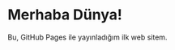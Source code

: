 <!DOCTYPE html>
<html>
<head>
  <meta charset="UTF-8">
  <title>Benim İlk Web Sitem</title>
</head>
<body>
  <h1>Merhaba Dünya!</h1>
  <p>Bu, GitHub Pages ile yayınladığım ilk web sitem.</p>
</body>
</html>
